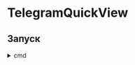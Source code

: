 # TelegramQuickView

## Запуск

<details>
  <summary>cmd</summary>

  ```
  git clone https://github.com/Midoritotoro/TelegramQuickView
  cd TelegramQuickView
  mkdir out
  cd out
  mkdir build
  cd build
  cmake ../../
  ```
</details>
